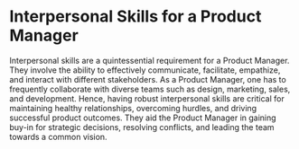 # Interpersonal Skills for a Product Manager

Interpersonal skills are a quintessential requirement for a Product Manager. They involve the ability to effectively communicate, facilitate, empathize, and interact with different stakeholders. As a Product Manager, one has to frequently collaborate with diverse teams such as design, marketing, sales, and development. Hence, having robust interpersonal skills are critical for maintaining healthy relationships, overcoming hurdles, and driving successful product outcomes. They aid the Product Manager in gaining buy-in for strategic decisions, resolving conflicts, and leading the team towards a common vision.